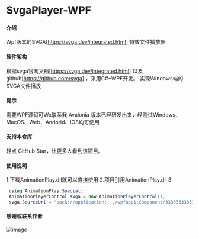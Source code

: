
 # SvgaPlayer-WPF


#### 介绍
Wpf版本的SVGA[https://svga.dev/integrated.html] 特效文件播放器

#### 软件架构
根据svga官网文档[https://svga.dev/integrated.html] 以及 github[https://github.com/svga] ，采用C#+WPF开发。
实现Windows端的SVGA文件播放

#### 提示
需要WPF源码可Wx联系我
Avalonia 版本已经研发出来，经测试Windows、MacOS、Web、Andorid、IOS均可使用

 
#### 支持本仓库
轻点 GitHub Star，让更多人看到该项目。

#### 使用说明

1.下载AnimationPlay.dll就可以直接使用
2.项目引用AnimationPlay.dll
3.
```c#
 using AnimationPlay.Special;
 AnimationPlayerControl svga = new AnimationPlayerControl();
 svga.SourceUri = "pack://application:,,,/wpfapp1;Component/333333333333333.svga";
```

#### 感谢或联系作者

![image](https://github.com/user-attachments/assets/f3c2d40f-36f2-472a-acfe-f4c53efbc27a)


